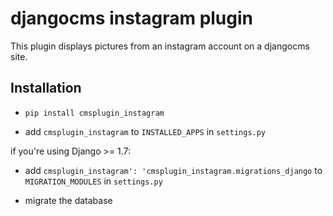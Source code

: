 # djangocms instagram plugin

This plugin displays pictures from an instagram account on a djangocms site.

## Installation

* ``pip install cmsplugin_instagram``

* add ``cmsplugin_instagram`` to ``INSTALLED_APPS`` in ``settings.py``

if you're using Django >= 1.7:

* add ``cmsplugin_instagram': 'cmsplugin_instagram.migrations_django`` to ``MIGRATION_MODULES`` in ``settings.py``

* migrate the database
